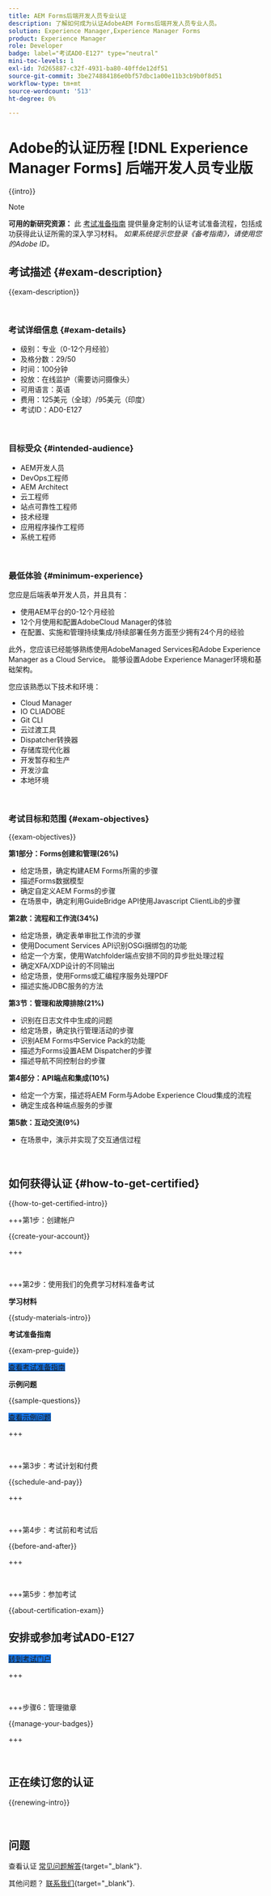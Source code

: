 ```yaml
---
title: AEM Forms后端开发人员专业认证
description: 了解如何成为认证AdobeAEM Forms后端开发人员专业人员。
solution: Experience Manager,Experience Manager Forms
product: Experience Manager
role: Developer
badge: label="考试AD0-E127" type="neutral"
mini-toc-levels: 1
exl-id: 7d265887-c32f-4931-ba80-40ffde12df51
source-git-commit: 3be274884186e0bf57dbc1a00e11b3cb9b0f8d51
workflow-type: tm+mt
source-wordcount: '513'
ht-degree: 0%

---
```


# Adobe的认证历程 [!DNL Experience Manager Forms] 后端开发人员专业版

{{intro}}

>[!NOTE]
>
>**可用的新研究资源：** 此 [考试准备指南](https://app.rockinfo.com/courses/playScorm/367) 提供量身定制的认证考试准备流程，包括成功获得此认证所需的深入学习材料。 _如果系统提示您登录《备考指南》，请使用您的Adobe ID。_

## 考试描述 {#exam-description}

{{exam-description}}

<br>

### 考试详细信息 {#exam-details}

* 级别：专业（0-12个月经验）
* 及格分数：29/50
* 时间：100分钟
* 投放：在线监护（需要访问摄像头）
* 可用语言：英语
* 费用：125美元（全球）/95美元（印度）
* 考试ID：AD0-E127

<br>

### 目标受众 {#intended-audience}

* AEM开发人员
* DevOps工程师
* AEM Architect
* 云工程师
* 站点可靠性工程师
* 技术经理
* 应用程序操作工程师
* 系统工程师

<br>

### 最低体验 {#minimum-experience}

您应是后端表单开发人员，并且具有：

* 使用AEM平台的0-12个月经验
* 12个月使用和配置AdobeCloud Manager的体验
* 在配置、实施和管理持续集成/持续部署任务方面至少拥有24个月的经验

此外，您应该已经能够熟练使用AdobeManaged Services和Adobe Experience Manager as a Cloud Service。 能够设置Adobe Experience Manager环境和基础架构。

您应该熟悉以下技术和环境：

* Cloud Manager
* IO CLIADOBE
* Git CLI
* 云过渡工具
* Dispatcher转换器
* 存储库现代化器
* 开发暂存和生产
* 开发沙盒
* 本地环境

<br>

### 考试目标和范围 {#exam-objectives}

{{exam-objectives}}

**第1部分：Forms创建和管理(26%)**

* 给定场景，确定构建AEM Forms所需的步骤
* 描述Forms数据模型
* 确定自定义AEM Forms的步骤
* 在场景中，确定利用GuideBridge API使用Javascript ClientLib的步骤

**第2款：流程和工作流(34%)**

* 给定场景，确定表单审批工作流的步骤
* 使用Document Services API识别OSGi捆绑包的功能
* 给定一个方案，使用Watchfolder端点安排不同的异步批处理过程
* 确定XFA/XDP设计的不同输出
* 给定场景，使用Forms或汇编程序服务处理PDF
* 描述实施JDBC服务的方法

**第3节：管理和故障排除(21%)**

* 识别在日志文件中生成的问题
* 给定场景，确定执行管理活动的步骤
* 识别AEM Forms中Service Pack的功能
* 描述为Forms设置AEM Dispatcher的步骤
* 描述导航不同控制台的步骤

**第4部分：API端点和集成(10%)**

* 给定一个方案，描述将AEM Form与Adobe Experience Cloud集成的流程
* 确定生成各种端点服务的步骤

**第5款：互动交流(9%)**

* 在场景中，演示并实现了交互通信过程

<br>

## 如何获得认证 {#how-to-get-certified}

{{how-to-get-certified-intro}}

+++第1步：创建帐户

{{create-your-account}}

+++

<br>

+++第2步：使用我们的免费学习材料准备考试

**学习材料**

{{study-materials-intro}}

**考试准备指南**

{{exam-prep-guide}}

<a href="https://app.rockinfo.com/courses/playScorm/367" target="_blank" class="spectrum-Button spectrum-Button--fill spectrum-Button--accent spectrum-Button--sizeM is-margin-bottom-big-big at-element-click-tracking" style="background-color:#1473E6">

<span class="spectrum-Button-label has-no-wrap">
   查看考试准备指南
</span>
</a>

**示例问题**

{{sample-questions}}

<a href="https://scorpion.caveon.com/launchpad/ad4-e127-adobe-experience-manager-backend-forms-developer-practice-exam" target="_blank" class="spectrum-Button spectrum-Button--fill spectrum-Button--accent spectrum-Button--sizeM is-margin-bottom-big-big at-element-click-tracking" style="background-color:#1473E6">

<span class="spectrum-Button-label has-no-wrap">
   查看示例问题
</span>
</a>

+++

<br>

+++第3步：考试计划和付费

{{schedule-and-pay}}

+++

<br>

+++第4步：考试前和考试后

{{before-and-after}}

+++

<br>

+++第5步：参加考试

{{about-certification-exam}}

## 安排或参加考试AD0-E127

<a href="https://www.certmetrics.com/adobe/candidate/examity_sso.aspx?eid=AD0-E127" target="_blank" class="spectrum-Button spectrum-Button--fill spectrum-Button--accent spectrum-Button--sizeM is-margin-bottom-big-big at-element-click-tracking" style="background-color:#1473E6">

<span class="spectrum-Button-label has-no-wrap">
   转到考试门户
</span>
</a>

+++

<br>

+++步骤6：管理徽章

{{manage-your-badges}}

+++

<br>

## 正在续订您的认证

{{renewing-intro}}

<br>

## 问题

查看认证 [常见问题解答](https://experienceleague.adobe.com/docs/certification/certification/faq.html){target="_blank"}.

其他问题？ [联系我们](mailto:certif@adobe.com){target="_blank"}.


